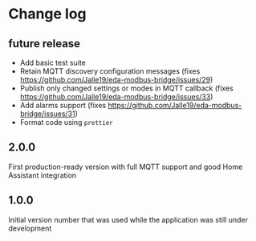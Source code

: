 # Change log

## future release

* Add basic test suite
* Retain MQTT discovery configuration messages (fixes https://github.com/Jalle19/eda-modbus-bridge/issues/29)
* Publish only changed settings or modes in MQTT callback (fixes https://github.com/Jalle19/eda-modbus-bridge/issues/33)
* Add alarms support (fixes https://github.com/Jalle19/eda-modbus-bridge/issues/31)
* Format code using `prettier`

## 2.0.0

First production-ready version with full MQTT support and good Home Assistant integration

## 1.0.0

Initial version number that was used while the application was still under development
